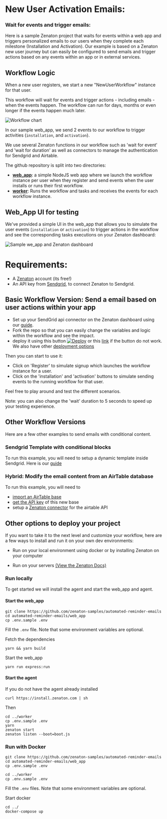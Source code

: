 # New User Activation Emails: 
### Wait for events and trigger emails:

Here is a sample Zenaton project that waits for events within a web app and triggers personalized emails to our users when they complete each milestone (Installation and Activation).  Our example is based on a Zenaton new user journey but can easily be configured to send emails and trigger actions based on any events within an app or in external services.

## Workflow Logic

When a new user registers, we start a new "NewUserWorkflow" instance for that user. 

This workflow will wait for events and trigger actions - including emails - when the events happen. The workflow can run for days, months or even longer if the events happen much later.

![Workflow chart](/doc/images/flowchart.png)

In our sample web_app, we send 2 events to our workflow to trigger activities (`installation`, and `activation`).  

We use several Zenaton functions in our workflow such as 'wait for event' and 'wait for duration' as well as connectors to manage the authentication for Sendgrid and Airtable.  

The github repository is split into two directories:

- **[web_app](/web_app)**: a simple NodeJS web app where we launch the workflow instance per user when they register and send events when the user installs or runs their first workflow.
- **[worker](/worker)**: Runs the workflow and tasks and receives the events for each workflow instance.

## Web_App UI for testing

We've provided a simple UI in the web_app that allows you to simulate the user events (`installation` or `activation`) to trigger actions in the workflow and see the corresponding tasks executions on your Zenaton dashboard:

![Sample we_app and Zenaton dashboard](/doc/images/web-app-dashboard.png)

# Requirements:

- A [Zenaton](https://app.zenaton.com) account (its free!)
- An API key from [Sendgrid](https://app.sendgrid.com/settings/api_keys), to connect Zenaton to Sendgrid.

## Basic Workflow Version: Send a email based on user actions within your app

- Set up your SendGrid api connector on the Zenaton dashboard using our [guide](/doc/setup-sendgrid-connector.md).
- Fork the repo so that you can easily change the variables and logic within the workflow and see the impact.  
- deploy it using this button [![Deploy](https://www.herokucdn.com/deploy/button.svg)](https://heroku.com/deploy) or this [link](https://heroku.com/deploy?template=https://github.com/zenaton/new-user-workflow) if the button do not work. We also have other [deployment options](#other-options-to-deploy-your-project)


Then you can start to use it:
- Click on 'Register' to simulate signup which launches the workflow instance for a user.
- Click on the 'installation' and 'activation' buttons to simulate sending events to the running workflow for that user.


Feel free to play around and test the different scenarios.

Note: you can also change the 'wait' duration to 5 seconds to speed up your testing experience.

## Other Workflow Versions

Here are a few other examples to send emails with conditional content.

### Sendgrid Template with conditional blocks

To run this example, you will need to setup a dynamic template inside Sendgrid.
Here is our [guide](/doc/create-dynamic-template.md)

### Hybrid: Modify the email content from an AirTable database

To run this example, you will need to
- [import an AirTable base](/doc/create-airtable-table.md)
- [get the API key](/doc/get-airtable-api-key.md) of this new base
- setup a [Zenaton connector](/doc/setup-airtable-connector.md) for the airtable API

## Other options to deploy your project

If you want to take it to the next level and customize your workflow, here are a few ways to install and run it on your own dev environments:  

- Run on your local environment using docker or by installing Zenaton on your computer

- Run on your servers [(View the Zenaton Docs)](https://zenaton.com/documentation/node/going-to-production/#intro)

### Run locally

To get started we will install the agent and start the web_app and agent.  

#### Start the web_app

```
git clone https://github.com/zenaton-samples/automated-reminder-emails
cd automated-reminder-emails/web_app
cp .env.sample .env
```

Fill the `.env` file. Note that some environment variables are optional.

Fetch the dependencies
```
yarn && yarn build
```

Start the web_app
```
yarn run express:run
```

#### Start the agent

If you do not have the agent already installed
```
curl https://install.zenaton.com | sh
```

Then
```
cd ../worker
cp .env.sample .env
yarn
zenaton start
zenaton listen --boot=boot.js
```

### Run with Docker

```
git clone https://github.com/zenaton-samples/automated-reminder-emails
cd automated-reminder-emails/web_app
cp .env.sample .env
```

```
cd ../worker
cp .env.sample .env
```

Fill the `.env` files. Note that some environment variables are optional.

Start docker
```
cd ../
docker-compose up
```
